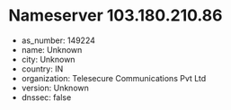 # Nameserver 103.180.210.86

* as_number: 149224
* name: Unknown
* city: Unknown
* country: IN
* organization: Telesecure Communications Pvt Ltd
* version: Unknown
* dnssec: false
